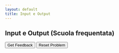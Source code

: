 ```yaml
---
layout: default
title: Input e Output
---
```

## Input e Output (Scuola frequentata)
<div id="01_ioScuola-sortableTrash" class="sortable-code"></div> 
<div id="01_ioScuola-sortable" class="sortable-code"></div> 
<div style="clear:both;"></div> 
<p> 
    <input id="01_ioScuola-feedbackLink" value="Get Feedback" type="button" /> 
    <input id="01_ioScuola-newInstanceLink" value="Reset Problem" type="button" /> 
</p> 
<script type="text/javascript"> 
(function(){
  var initial = "print(&quot;Ciao, benvenuto nel programma, inserisci il nome della tua scuola&quot;)\n" +
    "risposta = input()\n" +
    "print(&quot;bene, allora frequenti il &quot; , risposta)\n" +
    "print(&quot;ci vediamo al prossimo esercizio!&quot;)";
  var parsonsPuzzle = new ParsonsWidget({
    "sortableId": "01_ioScuola-sortable",
    "max_wrong_lines": 10,
    "grader": ParsonsWidget._graders.LineBasedGrader,
    "exec_limit": 2500,
    "can_indent": true,
    "x_indent": 50,
    "lang": "en",
    "show_feedback": true
  });
  parsonsPuzzle.init(initial);
  parsonsPuzzle.shuffleLines();
  $("#01_ioScuola-newInstanceLink").click(function(event){ 
      event.preventDefault(); 
      parsonsPuzzle.shuffleLines(); 
  }); 
  $("#01_ioScuola-feedbackLink").click(function(event){ 
      event.preventDefault(); 
      parsonsPuzzle.getFeedback(); 
  }); 
})(); 
</script>
